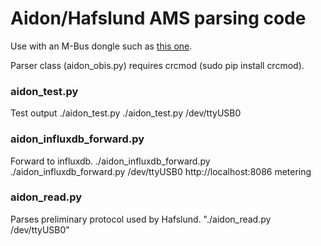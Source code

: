 # Aidon/Hafslund AMS parsing code

Use with an M-Bus dongle such as [this one](https://www.aliexpress.com/item/USB-to-MBUS-slave-module-MBUS-master-slave-communication-debugging-bus-monitor-TSS721-No-spontaneity-Self/32894249052.html).

Parser class (aidon_obis.py) requires crcmod (sudo pip install crcmod).

### aidon_test.py
Test output
./aidon_test.py <port>
./aidon_test.py /dev/ttyUSB0

### aidon_influxdb_forward.py
Forward to influxdb.
./aidon_influxdb_forward.py <port> <influxdb API address> <database>
./aidon_influxdb_forward.py /dev/ttyUSB0 http://localhost:8086 metering

### aidon_read.py
Parses preliminary protocol used by Hafslund. 
"./aidon_read.py /dev/ttyUSB0"
